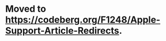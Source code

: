 <!--
© 2025 F1248 <f1248@mailbox.org>
See LICENSE.txt for license information.
-->

# Moved to https://codeberg.org/F1248/Apple-Support-Article-Redirects.
